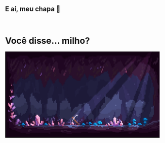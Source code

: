 ## E aí, meu chapa 👋 
# <br> Você disse... milho? </br>

<img src = "mineralsgif.gif" width = "500px">
